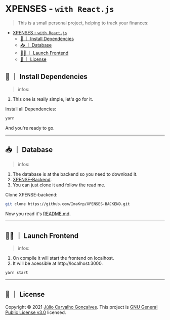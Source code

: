 # XPENSES - `with React.js`

> This is a small personal project, helping to track your finances:

- [XPENSES - `with React.js`](#xpenses---with-reactjs)
  - [🔨 ｜ Install Dependencies](#--install-dependencies)
  - [📥 ｜ Database](#--database)
  - [👨‍💻 ｜ Launch Frontend](#--launch-frontend)
  - [📝 ｜ License](#--license)

## 🔨 ｜ Install Dependencies

> infos:

1. This one is really simple, let's go for it.

Install all Dependencies:

```sh
yarn
```

And you're ready to go.

---

## 📥 ｜ Database

> infos:

1. The database is at the backend so you need to download it.
2. [XPENSE-Backend](https://github.com/ImaKrp/XPENSES-BACKEND).
3. You can just clone it and follow the read me.

Clone XPENSE-backend:

```sh
git clone https://github.com/ImaKrp/XPENSES-BACKEND.git
```

Now you read it's [README.md](https://github.com/ImaKrp/XPENSES-BACKEND/blob/main/README.md).

---

## 👨‍💻 ｜ Launch Frontend

> infos:

1. On compile it will start the frontend on localhost.
2. It will be acessible at http://localhost:3000.

```sh
yarn start
```

---

## 📝 ｜ License

Copyright © 2021 [Júlio Carvalho Gonçalves](https://github.com/ImaKrp).
This project is [GNU General Public License v3.0](https://github.com/ImaKrp/XPENSES-FRONTEND/blob/master/LICENSE) licensed.
